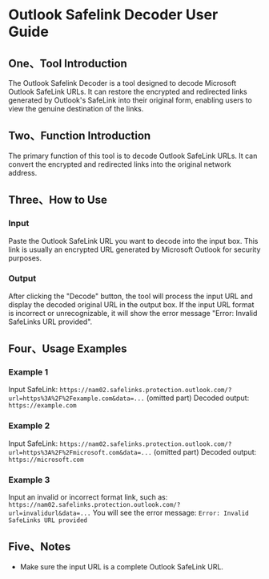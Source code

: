 # Outlook Safelink Decoder User Guide

## One、Tool Introduction
The Outlook Safelink Decoder is a tool designed to decode Microsoft Outlook SafeLink URLs. It can restore the encrypted and redirected links generated by Outlook's SafeLink into their original form, enabling users to view the genuine destination of the links.

## Two、Function Introduction
The primary function of this tool is to decode Outlook SafeLink URLs. It can convert the encrypted and redirected links into the original network address.

## Three、How to Use

### Input
Paste the Outlook SafeLink URL you want to decode into the input box. This link is usually an encrypted URL generated by Microsoft Outlook for security purposes.

### Output
After clicking the "Decode" button, the tool will process the input URL and display the decoded original URL in the output box. If the input URL format is incorrect or unrecognizable, it will show the error message "Error: Invalid SafeLinks URL provided".

## Four、Usage Examples

### Example 1
Input SafeLink:
`https://nam02.safelinks.protection.outlook.com/?url=https%3A%2F%2Fexample.com&data=...` (omitted part)
Decoded output:
`https://example.com`

### Example 2
Input SafeLink:
`https://nam02.safelinks.protection.outlook.com/?url=https%3A%2F%2Fmicrosoft.com&data=...` (omitted part)
Decoded output:
`https://microsoft.com`

### Example 3
Input an invalid or incorrect format link, such as:
`https://nam02.safelinks.protection.outlook.com/?url=invalidurl&data=...`
You will see the error message:
`Error: Invalid SafeLinks URL provided`

## Five、Notes
- Make sure the input URL is a complete Outlook SafeLink URL.